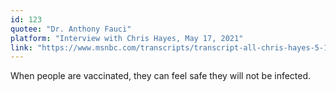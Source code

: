 ```yaml
---
id: 123
quotee: "Dr. Anthony Fauci"
platform: "Interview with Chris Hayes, May 17, 2021"
link: "https://www.msnbc.com/transcripts/transcript-all-chris-hayes-5-17-21-n1267740"
---
```


When people are vaccinated, they can feel safe they will not be infected.

